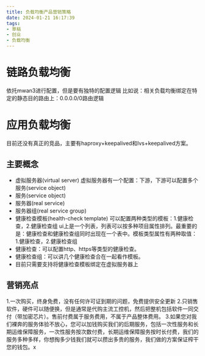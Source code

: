```yaml
---
title: 负载均衡产品营销策略
date: 2024-01-21 16:17:39
tags:
- 草稿
- 创业
- 负载均衡
---
```


# 链路负载均衡
依托mwan3进行配置，但是要有独特的配置逻辑
比如说：相关负载均衡绑定在特定的静态目的路由上：0.0.0.0/0路由逻辑

# 应用负载均衡

目前还没有真正的竞品，主要有haproxy+keepalived和lvs+keepalived方案。

## 主要概念
- 虚拟服务器(virtual server)
虚拟服务器有一个配置：下游，下游可以配置多个服务(service object)
- 服务(service object)
- 服务器(real service)
- 服务器组(real service group)
- 健康检查模板(health-check template)
可以配置两种类型的模板：1.健康检查，2.健康检查组
ui上是一个列表，列表可以按多种项目属性排列。最重要的是：健康检查和健康检查组同时出现在一个表中。模板类型属性有两种取值：1.健康检查，2.健康检查组
- 健康检查：可以配置http、https等类型的健康检查。
- 健康检查组：可以讲几个健康检查合在一起看作模板。
- 目前只需要支持将健康检查模板绑定在虚拟服务器上

## 营销亮点
1.一次购买，终身免费，没有任何许可证到期的问题，免费提供安全更新
2.只销售软件，硬件可以随便换，但是通常是代购主流工控机，然后把整机包括软件一同交付（带加密芯片）。售前付费属于服务费用，不属于产品整体费用。
3.如果您对我们裸奔的服务体验不放心，您可以加钱购买我们的后期服务，包括一次性服务和长期运维保障服务，一次性服务按次数付费，长期运维保障服务按时长付费，我们的服务多种多样，你想掏多少钱我们就可以攒出多贵的服务，我们做的方案保证榨干您的钱包。x
